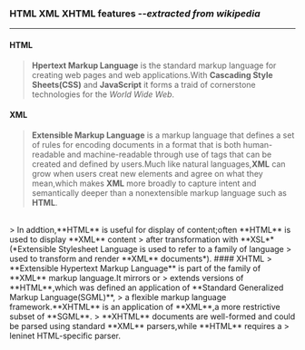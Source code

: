 ### HTML XML XHTML features --*extracted from wikipedia*
---
#### HTML 
> **Hpertext Markup Language** is the standard markup language for creating web pages
> and web applications.With **Cascading Style Sheets(CSS)** and **JavaScript** it forms a 
> traid of cornerstone technologies for the *World Wide Web*.
#### XML
> **Extensible Markup Language** is a markup language that defines a set of rules for 
> encoding documents in a format that is both human-readable and machine-readable through
> use of tags that can be created and defined by users.Much like natural languages,**XML** can
> grow when users creat new elements and agree on what they mean,which makes **XML** more 
> broadly to capture intent and semantically deeper than a nonextensible markup language such as **HTML**.
<br/>
> In addtion,**HTML** is useful for display of content;often **HTML** is used to display **XML** content
> after transformation with **XSL**(*Extensible Stylesheet Language is used to refer to a family of language 
> used to transform and render **XML** documents*).
#### XHTML
> **Extensible Hypertext Markup Language** is part of the family of **XML** markup language.It mirrors or 
> extends versions of **HTML**,which was defined an application of **Standard Generalized Markup Language(SGML)**,
> a flexible markup language framework.**XHTML** is an application of **XML**,a more restrictive subset of **SGML**.
> **XHTML** documents are well-formed and could be parsed using standard **XML** parsers,while **HTML** requires a 
> leninet HTML-specific parser.
